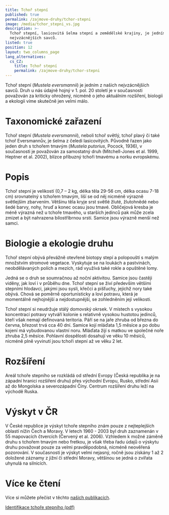 ```yaml
---
title: Tchoř stepní
published: true
permalink: /zajmove-druhy/tchor-stepni
image: /media/tchor_stepni_vs.jpg
description: >-
  Tchoř stepní, lasicovitá šelma stepní a zemědělské krajiny, je jedním z našich
  nejvzácnějších savců. 
listed: true
position: 12
layout: two_columns_page
lang_alternatives:
  cs_CZ:
    title: Tchoř stepní
    permalink: /zajmove-druhy/tchor-stepni
---
```

Tchoř stepní (_Mustela eversmannii_) je jedním z našich nejvzácnějších savců. Druh u nás údajně hojný v 1. pol. 20 století je v současnosti považován za kriticky ohrožený, nicméně o jeho aktuálním rozšíření, biologii a ekologii víme skutečně jen velmi málo.

# Taxonomické zařazení

Tchoř stepní (_Mustela eversmannii_), neboli tchoř světlý, tchoř plavý či také tchoř Eversmannův, je šelma z čeledi lasicovitých. Původně řazen jako jeden druh s tchořem tmavým (_Mustela putorius_, Pocock, 1936), v současnosti je považován za samostatný druh (Mitchell-Jones et al. 1999, Heptner et al. 2002), blízce příbuzný tchoři tmavému a norku evropskému. 

# Popis

Tchoř stepní je velikostí (0,7 – 2 kg, délka těla 29-56 cm, délka ocasu 7-18 cm) srovnatelný s tchořem tmavým, liší se od něj nicméně výrazně světlejším zbarvením. Většinu těla kryje srst světlé žluté, žlutohnědé nebo šedé barvy, nohy, hruď a konec ocasu jsou tmavé. Obličejová kresba je méně výrazná než u tchoře tmavého, u starších jedinců pak může zcela zmizet a být nahrazena bílostříbrnou srstí. Samice jsou výrazně menší než samci.

# Biologie a ekologie druhu

Tchoř stepní obývá převážně otevřené biotopy stepí a polopouští s malým množstvím stromové vegetace. Vyskytuje se na loukách a pastvinách, neobdělávaných polích a mezích, rád využívá také rokle a opuštěné lomy.

Jedná se o druh se soumračnou až noční aktivitou. Samice jsou častěji viděny, jak loví i v průběhu dne. Tchoř stepní se živí především většími stepními hlodavci, jakými jsou sysli, křečci a pišťuchy, jejichž nory také obývá. Chová se poměrně oportunisticky a loví potravu, která je momentálně nejhojnější a nejdostupnější, se zohledněním její velikosti.

Tchoř stepní si neudržuje stálý domovský okrsek. V místech s vysokou koncentrací potravy vytváří kolonie s relativně vysokou hustotou jedinců, kteří však nemají definovaná teritoria. Páří se na jaře zhruba od března do června, březost trvá cca 40 dní. Samice kojí mláďata 1,5 měsíce a po dobu kojení má vybudovanou vlastní noru. Mláďata žijí s matkou ve společné noře zhruba 2,5 měsíce. Pohlavní dospělosti dosahují ve věku 10 měsíců, nicméně plně vyvinutí jsou tchoři stepní až ve věku 2 let.

# Rozšíření

Areál tchoře stepního se rozkládá od střední Evropy (Česká republika je na západní hranici rozšíření druhu) přes východní Evropu, Rusko, střední Asii až do Mongolska a severozápadní Číny. Centrum rozšíření druhu leží na východě Ruska.

# Výskyt v ČR

V České republice je výskyt tchoře stepního znám pouze z nejteplejších oblastí nížin Čech a Moravy. V letech 1960 - 2003 byl druh zaznamenán v 55 mapovacích čtvercích (Červený et al. 2006). Vzhledem k možné záměně druhu s tchořem tmavým nebo fretkou, je však třeba řadu údajů o výskytu druhu považovat pouze za velmi pravděpodobná, nicméně neověřená pozorování. V současnosti je výskyt velmi nejasný, ročně jsou získány 1 až 2 doložené záznamy z jižní či střední Moravy, většinou se jedná o zvířata uhynulá na silnicích. 

# Více ke čtení

Více si můžete přečíst v těchto [našich publikacích](/publications#category=tcho%C5%99-stepn%C3%AD).

[Identifikace tchoře stepního (pdf)](</media/Identifikace tchoře stepního.pdf>)
